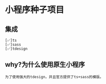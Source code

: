# 小程序种子项目

## 集成
    [✅]ts
    [✅]sass
    [✅]tdesign

## why?为什么使用原生小程序
    为了使用强大的tdesign，并且官方提供了ts+sass的模版。

